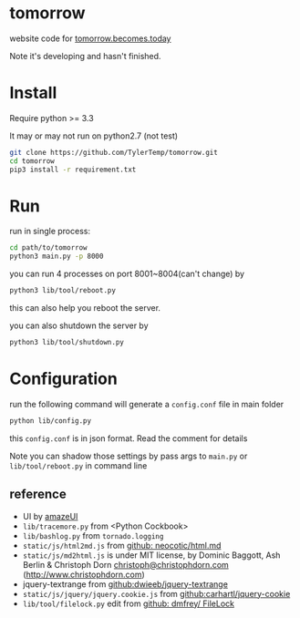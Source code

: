 # tomorrow

website code for [tomorrow.becomes.today](http://tomorrow.becomes.today)

Note it's developing and hasn't finished.

# Install

Require python >= 3.3

It may or may not run on python2.7 (not test)

```bash
git clone https://github.com/TylerTemp/tomorrow.git
cd tomorrow
pip3 install -r requirement.txt
```

# Run

run in single process:

```bash
cd path/to/tomorrow
python3 main.py -p 8000
```

you can run 4 processes on port 8001~8004(can't change) by

```bash
python3 lib/tool/reboot.py
```

this can also help you reboot the server.

you can also shutdown the server by

```bash
python3 lib/tool/shutdown.py
```

# Configuration

run the following command will generate a `config.conf` file in main folder

```bash
python lib/config.py
```

this `config.conf` is in json format. Read the comment for details

Note you can shadow those settings by pass args to `main.py` or `lib/tool/reboot.py` in command line

## reference
* UI by [amazeUI](http://amazeui.org/)
* `lib/tracemore.py` from &#60;Python Cockbook&#62;
* `lib/bashlog.py` from `tornado.logging`
* `static/js/html2md.js` from [github: neocotic/html.md](https://github.com/neocotic/html.md)
* `static/js/md2html.js` is under MIT license, by Dominic Baggott, Ash Berlin & Christoph Dorn <christoph@christophdorn.com> (http://www.christophdorn.com)
* jquery-textrange from [github:dwieeb/jquery-textrange](https://github.com/dwieeb/jquery-textrange)
* `static/js/jquery/jquery.cookie.js` from [github:carhartl/jquery-cookie](https://github.com/carhartl/jquery-cookie)
* `lib/tool/filelock.py` edit from [github: dmfrey/ FileLock](https://github.com/dmfrey/FileLock)
